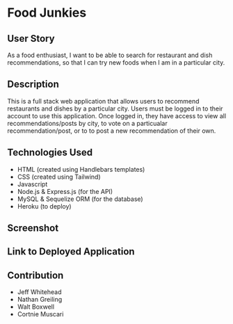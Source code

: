# Food Junkies

## User Story
As a food enthusiast,
I want to be able to search for restaurant and dish recommendations, 
so that I can try new foods when I am in a particular city.

## Description
This is a full stack web application that allows users to recommend restaurants and dishes by a particular city.  Users must be logged in to their account to use this application.  Once logged in, they have access to view all recommendations/posts by city, to vote on a particualar recommendation/post, or to to post a new recommendation of their own.

## Technologies Used
- HTML (created using Handlebars templates)
- CSS (created using Tailwind)
- Javascript
- Node.js & Express.js (for the API)
- MySQL & Sequelize ORM (for the database)
- Heroku (to deploy)

## Screenshot

## Link to Deployed Application

## Contribution
* Jeff Whitehead
* Nathan Greiling
* Walt Boxwell
* Cortnie Muscari
